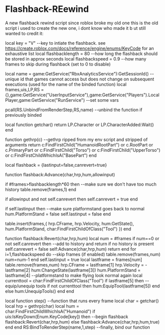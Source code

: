 # Flashback-REewind
A new flashback rewind script since roblox broke my old one
this is the old script i used to create the new one, i dont know who made it b ut still wanted to credit it: 


local key = "V" --key to intiate the flashback. see https://create.roblox.com/docs/reference/engine/enums/KeyCode for an exhaustive list
local flashbacklength = 80 --how long the flashback should be stored in approx seconds
local flashbackspeed = 0.9 --how many frames to skip during flashback (set to 0 to disable)

local name = game:GetService("RbxAnalyticsService"):GetSessionId() --unique id that games cannot access but does not change on subsequent executions (used for the name of the binded function)
local frames,uis,LP,RS = {},game:GetService("UserInputService"),game:GetService("Players").LocalPlayer,game:GetService("RunService") --set some vars

pcall(RS.UnbindFromRenderStep,RS,name) --unbind the function if previously binded

local function getchar()
   return LP.Character or LP.CharacterAdded:Wait()
end

function gethrp(c) --gethrp ripped from my env script and stripped of arguments
return c:FindFirstChild("HumanoidRootPart") or c.RootPart or c.PrimaryPart or c:FindFirstChild("Torso") or c:FindFirstChild("UpperTorso") or c:FindFirstChildWhichIsA("BasePart")
end

local flashback = {lastinput=false,canrevert=true}

function flashback:Advance(char,hrp,hum,allowinput)

   if #frames>flashbacklength*60 then --make sure we don't have too much history
       table.remove(frames,1)
   end

   if allowinput and not self.canrevert then
       self.canrevert = true
   end

   if self.lastinput then --make sure platformstand goes back to normal
       hum.PlatformStand = false
       self.lastinput = false
   end

   table.insert(frames,{
       hrp.CFrame,
       hrp.Velocity,
       hum:GetState(),
       hum.PlatformStand,
       char:FindFirstChildOfClass("Tool")
   })
end

function flashback:Revert(char,hrp,hum)
   local num = #frames
   if num==0 or not self.canrevert then --add to history and return if no history is present
       self.canrevert = false
       self:Advance(char,hrp,hum)
       return
   end
   for i=1,flashbackspeed do --skip frames (if enabled)
       table.remove(frames,num)
       num=num-1
   end
   self.lastinput = true
   local lastframe = frames[num]
   table.remove(frames,num)
   hrp.CFrame = lastframe[1]
   hrp.Velocity = -lastframe[2]
   hum:ChangeState(lastframe[3])
   hum.PlatformStand = lastframe[4] --platformstand to make flying look normal again
   local currenttool = char:FindFirstChildOfClass("Tool")
   if lastframe[5] then --equip/unequip tools
       if not currenttool then
           hum:EquipTool(lastframe[5])
       end
   else
       hum:UnequipTools()
   end
end

local function step() --function that runs every frame
   local char = getchar()
   local hrp = gethrp(char)
   local hum = char:FindFirstChildWhichIsA("Humanoid")
   if uis:IsKeyDown(Enum.KeyCode[key]) then --begin flashback
       flashback:Revert(char,hrp,hum)
   else
       flashback:Advance(char,hrp,hum,true)
   end
end
RS:BindToRenderStep(name,1,step) --finally, bind our function
